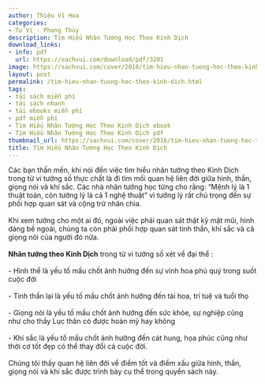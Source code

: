 ```yaml
---
author: Thiệu Vĩ Hoa
categories:
- Tử Vi - Phong Thủy
description: Tìm Hiểu Nhân Tướng Học Theo Kinh Dịch
download_links:
- info: pdf
  url: https://sachvui.com/download/pdf/3201
image: https://sachvui.com/cover/2016/tim-hieu-nhan-tuong-hoc-theo-kinh-dich.jpg
layout: post
permalink: /tim-hieu-nhan-tuong-hoc-theo-kinh-dich.html
tags:
- tải sách miễn phí
- tải sách nhanh
- tải ebooks miễn phí
- pdf miễn phí
- Tìm Hiểu Nhân Tướng Học Theo Kinh Dịch ebook
- Tìm Hiểu Nhân Tướng Học Theo Kinh Dịch pdf
thumbnail_url: https://sachvui.com/cover/2016/tim-hieu-nhan-tuong-hoc-theo-kinh-dich.jpg
title: Tìm Hiểu Nhân Tướng Học Theo Kinh Dịch
---
```


 <div class="item-desc text-justify"> <p>Các bạn thấn mến, khi nói đến việc tìm hiểu nhân tướng theo Kinh Dịch trong tử vi tướng số thực chất là đi tìm mối quan hệ liên đới giữa hình, thần, giọng nói và khí sắc. Các nhà nhân tướng học từng cho rằng: “Mệnh lý là 1 thuật toán, còn tướng lý là cả 1 nghệ thuật” vì tướng lý rất chú trọng đến sự phối hợp quan sát và cộng trừ nhân chia.<br><br>Khi xem tướng cho một ai đó, ngoài việc phải quan sát thật kỹ mặt mũi, hình dáng bề ngoài, chúng ta còn phải phối hợp quan sát tinh thần, khí sắc và cả giọng nói của người đó nữa.<br><br><strong>Nhân tướng theo Kinh Dịch</strong> trong tử vi tướng số xét về đại thể :<br><br>- Hình thể là yếu tố mấu chốt ảnh hưởng đến sự vinh hoa phú quý trong suốt cuộc đời<br><br>- Tinh thần lại là yếu tố mấu chốt ảnh hưởng đến tài hoa, trí tuệ và tuổi thọ<br><br>- Giọng nói là yếu tố mấu chốt ảnh hưởng đến sức khỏe, sự nghiệp cũng như cho thấy Lục thân có được hoàn mỹ hay không<br><br>- Khí sắc là yếu tố mấu chốt ảnh hưởng đến cát hung, họa phúc cũng như thời cơ tốt đẹp có thể thay đổi cả cuộc đời.<br><br>Chúng tôi thấy quan hệ liên đới về điềm tốt và điềm xấu giữa hình, thần, giọng nói và khí sắc được trình bày cụ thể trong quyển sách này.<br> </p> </div>